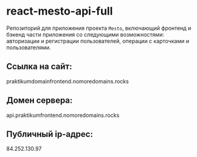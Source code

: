 # react-mesto-api-full

Репозиторий для приложения проекта `Mesto`, включающий фронтенд и бэкенд части приложения со следующими возможностями: авторизации и регистрации пользователей, операции с карточками и пользователями.

## Ссылка на сайт:

praktikumdomainfrontend.nomoredomains.rocks

## Домен сервера:

api.praktikumfrontend.nomoredomains.rocks

## Публичный ip-адрес:

84.252.130.97
